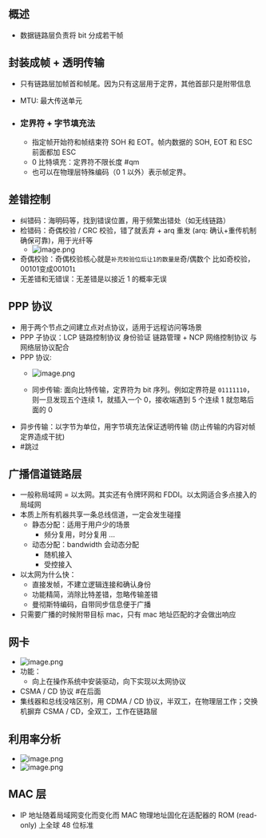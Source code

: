 ## 概述

- 数据链路层负责将 bit 分成若干帧

## 封装成帧  + 透明传输

- 只有链路层加帧首和帧尾。因为只有这层用于定界，其他首部只是附带信息
- MTU: 最大传送单元

- ### 定界符 + 字节填充法
	- 指定帧开始符和帧结束符 SOH 和 EOT。帧内数据的 SOH, EOT 和 ESC 前面都加 ESC
	- 0 比特填充：定界符不限长度 #qm
	- 也可以在物理层特殊编码（0 1 以外）表示帧定界。

## 差错控制

- 纠错码：海明码等，找到错误位置，用于频繁出错处（如无线链路）
- 检错码：奇偶校验 / CRC 校验，错了就丢弃 + arq 重发 (arq: 确认+重传机制确保可靠)，用于光纤等
	- ![image.png](https://how-to-1258460161.cos.ap-shanghai.myqcloud.com/how-to/20240923150520.webp)
- 奇偶校验：奇偶校验核心就是`补充校验位后让1的数量是`奇/偶数个 比如奇校验，00101变成00101`1`
- 无差错和无错误：无差错是以接近 1 的概率无误

## PPP 协议

- 用于两个节点之间建立点对点协议，适用于远程访问等场景
- PPP 子协议：LCP 链路控制协议 身份验证 链路管理 + NCP 网络控制协议 与网络层协议配合
- PPP 协议:
	- ![image.png](https://how-to-1258460161.cos.ap-shanghai.myqcloud.com/how-to/20240923151143.webp)

	- 同步传输: 面向比特传输，定界符为 bit 序列。例如定界符是 `01111110`，则一旦发现五个连续 1，就插入一个 0，接收端遇到 5 个连续 1 就忽略后面的 0
- 异步传输：以字节为单位，用字节填充法保证透明传输 (防止传输的内容对帧定界造成干扰)
- #跳过

## 广播信道链路层

- 一般称局域网 = 以太网。其实还有令牌环网和 FDDI。以太网适合多点接入的局域网
- 本质上所有机器共享一条总线信道，一定会发生碰撞
	- 静态分配：适用于用户少的场景
		- 频分复用，时分复用 ...
	- 动态分配：bandwidth 会动态分配
		- 随机接入
		- 受控接入 
- 以太网为什么快：
	- 直接发帧，不建立逻辑连接和确认身份
	- 功能精简，消除比特差错，忽略传输差错
	- 曼彻斯特编码，自带同步信息便于广播
- 只需要广播的时候附带目标 mac，只有 mac 地址匹配的才会做出响应

## 网卡

- ![image.png](https://how-to-1258460161.cos.ap-shanghai.myqcloud.com/how-to/20240923152804.webp)
- 功能：
	- 向上在操作系统中安装驱动，向下实现以太网协议
- CSMA / CD 协议 #在后面
- 集线器和总线没啥区别，用 CDMA / CD 协议，半双工，在物理层工作；交换机摒弃 CSMA / CD，全双工，工作在链路层

## 利用率分析

- ![image.png](https://how-to-1258460161.cos.ap-shanghai.myqcloud.com/how-to/20240923153240.webp)
- ![image.png](https://how-to-1258460161.cos.ap-shanghai.myqcloud.com/how-to/20240923153249.webp)

## MAC 层

- IP 地址随着局域网变化而变化而 MAC 物理地址固化在适配器的 ROM (read-only) 上全球 48 位标准
